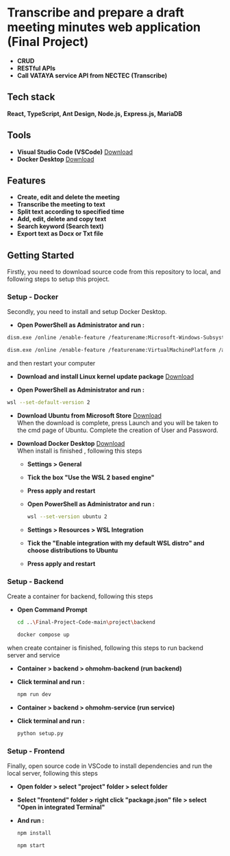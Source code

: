 # Transcribe and prepare a draft meeting minutes web application (Final Project)
- **CRUD**
- **RESTful APIs**
- **Call VATAYA service API from NECTEC (Transcribe)**


## Tech stack 
**React, TypeScript, Ant Design, Node.js, Express.js, MariaDB**

## Tools
- **Visual Studio Code (VSCode)** [Download](https://code.visualstudio.com/)
- **Docker Desktop** [Download](https://www.docker.com/products/docker-desktop/)

## Features
- **Create, edit and delete the meeting**
- **Transcribe the meeting to text**
- **Split text according to specified time**
- **Add, edit, delete and copy text**
- **Search keyword (Search text)**
- **Export text as Docx or Txt file**

## Getting Started

Firstly, you need to download source code from this repository to local, and following steps to setup this project.

### Setup - Docker
Secondly, you need to install and setup Docker Desktop. </br>
- **Open PowerShell as Administrator and run :** </br>

```bash
dism.exe /online /enable-feature /featurename:Microsoft-Windows-Subsystem-Linux /all /norestart

dism.exe /online /enable-feature /featurename:VirtualMachinePlatform /all /norestart
```

and then restart your computer

- **Download and install Linux kernel update package**
[Download](https://wslstorestorage.blob.core.windows.net/wslblob/wsl_update_x64.msi)

- **Open PowerShell as Administrator and run :** </br>

```bash
wsl --set-default-version 2
```

- **Download Ubuntu from Microsoft Store**
[Download](https://apps.microsoft.com/detail/9PDXGNCFSCZV?hl=en-us&gl=US)</br>
When the download is complete, press Launch and you will be taken to the cmd page of Ubuntu. Complete the creation of User and Password.

- **Download Docker Desktop**
[Download](https://docs.docker.com/desktop/install/windows-install/)</br>
When install is finished , following this steps
  - **Settings > General**
  - **Tick the box "Use the WSL 2 based engine"**
  - **Press apply and restart**
  - **Open PowerShell as Administrator and run :** </br>
  
    ```bash
    wsl --set-version ubuntu 2
    ```
    
  - **Settings > Resources > WSL Integration**
  - **Tick the "Enable integration with my default WSL distro" and choose distributions to Ubuntu**
  - **Press apply and restart**
    
### Setup - Backend
Create a container for backend, following this steps
  - **Open Command Prompt** </br>
  
    ```bash
    cd ..\Final-Project-Code-main\project\backend
    ```

    ```bash
    docker compose up
    ```

when create container is finished, following this steps to run backend server and service
  - **Container > backend > ohmohm-backend (run backend)**
  - **Click terminal and run :** </br>
  
    ```bash
    npm run dev
    ```
    
  - **Container > backend > ohmohm-service (run service)**
  - **Click terminal and run :** </br>
  
    ```bash
    python setup.py
    ```

### Setup - Frontend
Finally, open source code in VSCode to install dependencies and run the local server, following this steps
  - **Open folder > select "project" folder > select folder**
  - **Select "frontend" folder > right click "package.json" file > select "Open in integrated Terminal"**
  - **And run :** </br>
  
    ```bash
    npm install
    
    npm start
    ```



